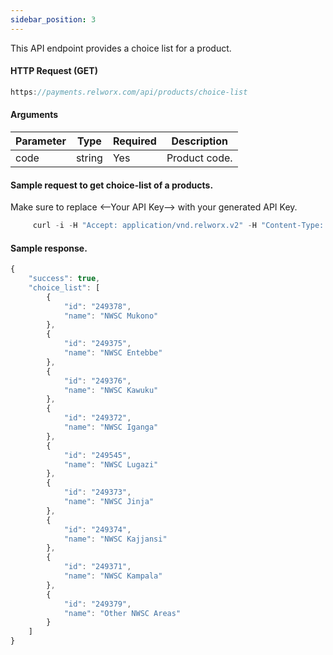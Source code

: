 ```yaml
---
sidebar_position: 3
---
```


This API endpoint provides a choice list for a product.

#### HTTP Request (GET)

```js
https://payments.relworx.com/api/products/choice-list
```

#### Arguments

|Parameter	|Type	|Required	|Description
|-----------|--------|----------|---------------
|code	|string	|Yes	|Product code.

#### Sample request to get choice-list of a products.

Make sure to replace <--Your API Key--> with your generated API Key.

```js
     curl -i -H "Accept: application/vnd.relworx.v2" -H "Content-Type: application/json" -H "Authorization: Bearer <--Your API Key-->" https://payments.relworx.com/api/products/choice-list\?code\=NATIONAL_WATER
```

#### Sample response.

```js
{
    "success": true,
    "choice_list": [
        {
            "id": "249378",
            "name": "NWSC Mukono"
        },
        {
            "id": "249375",
            "name": "NWSC Entebbe"
        },
        {
            "id": "249376",
            "name": "NWSC Kawuku"
        },
        {
            "id": "249372",
            "name": "NWSC Iganga"
        },
        {
            "id": "249545",
            "name": "NWSC Lugazi"
        },
        {
            "id": "249373",
            "name": "NWSC Jinja"
        },
        {
            "id": "249374",
            "name": "NWSC Kajjansi"
        },
        {
            "id": "249371",
            "name": "NWSC Kampala"
        },
        {
            "id": "249379",
            "name": "Other NWSC Areas"
        }
    ]
}
```